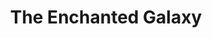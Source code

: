 ---
title: "The Enchanted Galaxy"
url: /edinburgh/the-enchanted-galaxy-south-bridge/
shop: Andenken
---